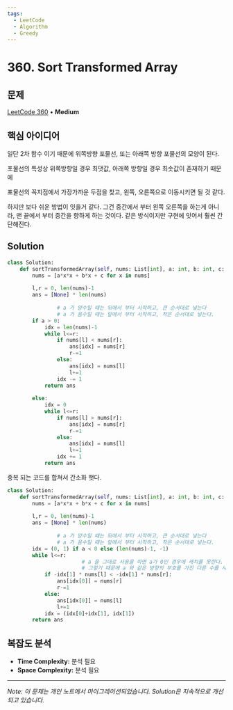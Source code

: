 ```yaml
---
tags:
  - LeetCode
  - Algorithm
  - Greedy
---
```


# 360. Sort Transformed Array

## 문제

[LeetCode 360](https://leetcode.com/problems/sort-transformed-array/) • **Medium**

## 핵심 아이디어

일단 2차 함수 이기 때문에 위쪽방향 포물선, 또는 아래쪽 방향 포물선의 모양이 된다.

포물선의 특성상 위쪽방향일 경우 최댓값, 아래쪽 방향일 경우 최솟값이 존재하기 때문에

포물선의 꼭지점에서 가장가까운 두점을 찾고, 왼쪽, 오른쪽으로 이동시키면 될 것 같다.

  

하지만 보다 쉬운 방법이 잇을거 같다. 그건 중간에서 부터 왼쪽 오른쪽을 하는게 아니라, 맨 끝에서 부터 중간을 향하게 하는 것이다. 같은 방식이지만 구현에 잇어서 훨씬 간단해진다.

## Solution

```python
class Solution:
    def sortTransformedArray(self, nums: List[int], a: int, b: int, c: int) -> List[int]:
        nums = [a*x*x + b*x + c for x in nums]
        
        l,r = 0, len(nums)-1
        ans = [None] * len(nums)
        
				# a 가 양수일 때는 뒤에서 부터 시작하고, 큰 순서대로 넣는다
				# a 가 음수일 때는 앞에서 부터 시작하고, 작은 순서대로 넣는다.
        if a > 0:
            idx = len(nums)-1
            while l<=r:
                if nums[l] < nums[r]:
                    ans[idx] = nums[r]
                    r-=1
                else:
                    ans[idx] = nums[l]
                    l+=1
                idx -= 1
            return ans
        
        else:
            idx = 0
            while l<=r:
                if nums[l] > nums[r]:
                    ans[idx] = nums[r]
                    r-=1
                else:
                    ans[idx] = nums[l]
                    l+=1
                idx += 1
            return ans
```

  

중복 되는 코드를 합쳐서 간소화 햇다.

```python
class Solution:
    def sortTransformedArray(self, nums: List[int], a: int, b: int, c: int) -> List[int]:
        nums = [a*x*x + b*x + c for x in nums]
        
        l,r = 0, len(nums)-1
        ans = [None] * len(nums)
        
				# a 가 양수일 때는 뒤에서 부터 시작하고, 큰 순서대로 넣는다
				# a 가 음수일 때는 앞에서 부터 시작하고, 작은 순서대로 넣는다.
        idx = (0, 1) if a < 0 else (len(nums)-1, -1)
        while l<=r:
						# a 을 그대로 사용을 하면 a가 0인 경우에 캐치를 못한다.
						# 그렇기 때문에 a 와 같은 방향의 부호를 가진 다른 수를 사용한다.
            if -idx[1] * nums[l] < -idx[1] * nums[r]:
                ans[idx[0]] = nums[r]
                r-=1
            else:
                ans[idx[0]] = nums[l]
                l+=1
            idx = (idx[0]+idx[1], idx[1])
        return ans
```

## 복잡도 분석

- **Time Complexity:** 분석 필요
- **Space Complexity:** 분석 필요


---

*Note: 이 문제는 개인 노트에서 마이그레이션되었습니다. Solution은 지속적으로 개선되고 있습니다.*
